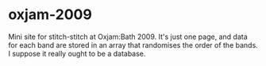 # oxjam-2009
Mini site for stitch-stitch at Oxjam:Bath 2009. It's just one page, and data for each band are stored in an array that randomises the order of the bands. I suppose it really ought to be a database.
